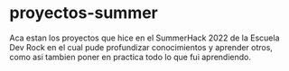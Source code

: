 # proyectos-summer

Aca estan los proyectos que hice en el SummerHack 2022 de la Escuela Dev Rock en el cual pude profundizar conocimientos y aprender otros, como asi tambien poner en practica todo lo que fui aprendiendo.
